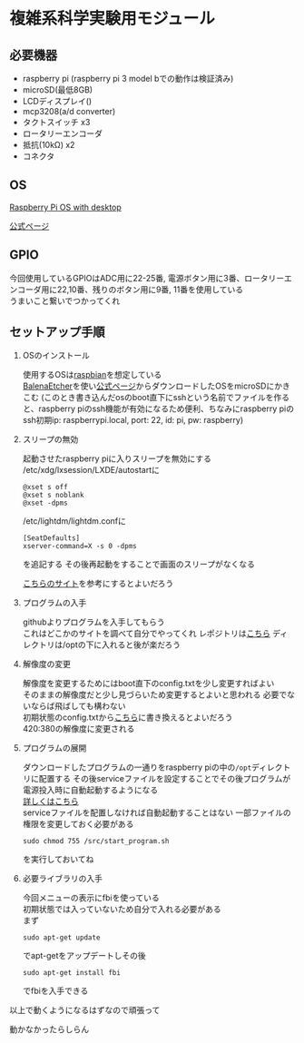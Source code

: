 # 複雑系科学実験用モジュール

## 必要機器
- raspberry pi (raspberry pi 3 model bでの動作は検証済み)
- microSD(最低8GB)
- LCDディスプレイ()
- mcp3208(a/d converter)
- タクトスイッチ x3
- ロータリーエンコーダ
- 抵抗(10kΩ) x2
- コネクタ

## OS
[Raspberry Pi OS with desktop](
https://downloads.raspberrypi.org/raspios_armhf/images/raspios_armhf-2021-05-28/2021-05-07-raspios-buster-armhf.zip)

[公式ページ](https://www.raspberrypi.org/software/operating-systems/)

## GPIO
今回使用しているGPIOはADC用に22-25番, 電源ボタン用に3番、ロータリーエンコーダ用に22,10番、残りのボタン用に9番, 11番を使用している  
うまいこと繋いでつかってくれ

## セットアップ手順
1. OSのインストール

    使用するOSは[raspbian](##OS)を想定している  
    [BalenaEtcher](https://www.balena.io/etcher/)を使い[公式ページ](https://www.raspberrypi.org/software/operating-systems/)からダウンロードしたOSをmicroSDにかきこむ
    (このとき書き込んだosのboot直下にsshという名前でファイルを作ると、raspberry piのssh機能が有効になるため便利、ちなみにraspberry piのssh初期ip: raspberrypi.local, port: 22, id: pi, pw: raspberry)

2. スリープの無効

    起動させたraspberry piに入りスリープを無効にする
    /etc/xdg/lxsession/LXDE/autostartに
    
    ```
    @xset s off
    @xset s noblank
    @xset -dpms
    ```

    /etc/lightdm/lightdm.confに
    ```
    [SeatDefaults]
    xserver-command=X -s 0 -dpms
    ```
    を追記する
    その後再起動をすることで画面のスリープがなくなる
    
    [こちらのサイト](https://rikoubou.hatenablog.com/entry/2020/06/11/133716)を参考にするとよいだろう
    
3. プログラムの入手

    githubよりプログラムを入手してもらう  
    これはどこかのサイトを調べて自分でやってくれ
    レポジトリは[こちら](https://github.com/3846504/sakulab_ex_module)
    ディレクトリは/optの下に入れると後が楽だろう

4. 解像度の変更

    解像度を変更するためにはboot直下のconfig.txtを少し変更すればよい  
    そのままの解像度だと少し見づらいため変更するとよいと思われる
    必要でないならば飛ばしても構わない  
    初期状態のconfig.txtから[こちら](./boot/config.txt)に書き換えるとよいだろう  
    420:380の解像度に変更される

5. プログラムの展開

    ダウンロードしたプログラムの一通りをraspberry piの中の`/opt`ディレクトリに配置する
    その後serviceファイルを設定することでその後プログラムが電源投入時に自動起動するようになる  
    [詳しくはこちら](https://qiita.com/G-san/items/b0f9a340601cdb4a068f)  
    serviceファイルを配置しなければ自動起動することはない
    一部ファイルの権限を変更しておく必要がある
    ```
    sudo chmod 755 /src/start_program.sh
    ```
    を実行しておいてね

6. 必要ライブラリの入手

    今回メニューの表示にfbiを使っている  
    初期状態では入っていないため自分で入れる必要がある  
    まず
    ```
    sudo apt-get update
    ```
    でapt-getをアップデートしその後
    ```
    sudo apt-get install fbi
    ```
    でfbiを入手できる

以上で動くようになるはずなので頑張って


動かなかったらしらん